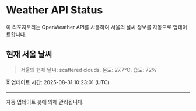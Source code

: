 
# Weather API Status

이 리포지토리는 OpenWeather API를 사용하여 서울의 날씨 정보를 자동으로 업데이트합니다.

## 현재 서울 날씨
> 서울의 현재 날씨: scattered clouds, 온도: 27.7°C, 습도: 72%

⏳ 업데이트 시간: 2025-08-31 10:23:01 (UTC)

---
자동 업데이트 봇에 의해 관리됩니다.
